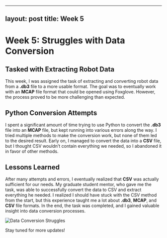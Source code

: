 
---
layout: post
title: Week 5
---

# Week 5: Struggles with Data Conversion

## Tasked with Extracting Robot Data

This week, I was assigned the task of extracting and converting robot data from a **.db3** file to a more usable format. The goal was to eventually work with an **MCAP** file format that could be opened using Foxglove. However, the process proved to be more challenging than expected.

## Python Conversion Attempts

I spent a significant amount of time trying to use Python to convert the **.db3** file into an **MCAP** file, but kept running into various errors along the way. I tried multiple methods to make the conversion work, but none of them led to the desired result. Early on, I managed to convert the data into a **CSV** file, but I thought CSV wouldn’t contain everything we needed, so I abandoned it in favor of other methods.

## Lessons Learned

After many attempts and errors, I eventually realized that **CSV** was actually sufficient for our needs. My graduate student mentor, who gave me the task, was able to successfully convert the data to CSV and extract everything he needed. I realized I should have stuck with the CSV method from the start, but this experience taught me a lot about **.db3**, **MCAP**, and **CSV** file formats. In the end, the task was completed, and I gained valuable insight into data conversion processes.

![Data Conversion Struggles](https://image.shutterstock.com/image-photo/data-management-abstract-information-exchange-260nw-1628477882.jpg)

Stay tuned for more updates!
